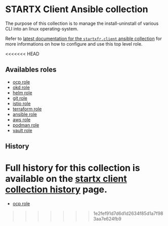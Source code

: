 # STARTX Client Ansible collection

The purpose of this collection is to manage the install-uninstall of various CLI
into an linux operating-system.

Refer to [latest documentation for the `startxfr.client` ansible collection](https://startx-ansible-client.readthedocs.io)
for more informations on how to configure and use this top level role.

<<<<<<< HEAD
## Availables roles

- [ocp role](https://startx-ansible-client.readthedocs.io/en/latest/roles/ocp)
- [okd role](https://startx-ansible-client.readthedocs.io/en/latest/roles/okd)
- [helm role](https://startx-ansible-client.readthedocs.io/en/latest/roles/helm)
- [git role](https://startx-ansible-client.readthedocs.io/en/latest/roles/git)
- [istio role](https://startx-ansible-client.readthedocs.io/en/latest/roles/istio)
- [terraform role](https://startx-ansible-client.readthedocs.io/en/latest/roles/terraform)
- [ansible role](https://startx-ansible-client.readthedocs.io/en/latest/roles/ansible)
- [aws role](https://startx-ansible-client.readthedocs.io/en/latest/roles/aws)
- [podman role](https://startx-ansible-client.readthedocs.io/en/latest/roles/podman)
- [vault role](https://startx-ansible-client.readthedocs.io/en/latest/roles/vault)

## History

Full history for this collection is available on the [startx client collection history](https://startx-ansible-client.readthedocs.io/en/latest/history) page.
=======
- [ocp role](roles/ocp/README.md)
>>>>>>> 1e2fef91d7d6d1d2634f85d1a7f983aa7e624fb9
